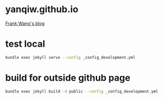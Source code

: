 # yanqiw.github.io
[Frank Wang's blog](http://yanqiw.github.io/)

# test local
```bash
bundle exec jekyll serve --config _config_development.yml
```

# build for outside github page
```bash
bundle exec jekyll build -d public --config _config_development.yml
```